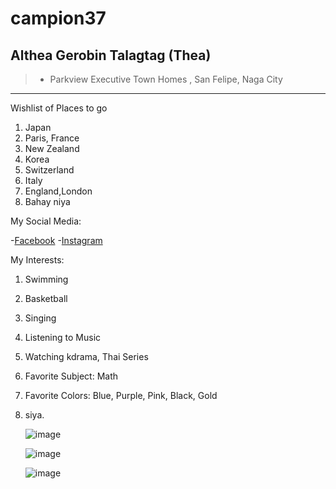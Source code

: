 # campion37
## Althea Gerobin Talagtag (Thea)
>- Parkview Executive Town Homes , San Felipe, Naga City
---
Wishlist of Places to go
1. Japan
2. Paris, France
3. New Zealand
4. Korea
5. Switzerland
6. Italy
7. England,London
8. Bahay niya 

My Social Media:

-[Facebook](https://www.facebook.com/itztheaaa/)
-[Instagram](https://www.instagram.com/itztheaaa_/)

My Interests:
1. Swimming
2. Basketball
3. Singing
4. Listening to Music
5. Watching kdrama, Thai Series
6. Favorite Subject: Math
7. Favorite Colors: Blue, Purple, Pink, Black, Gold
8. siya.

   

   ![image](https://chat.google.com/u/0/api/get_attachment_url?url_type=FIFE_URL&content_type=image%2Fjpeg&attachment_token=AOo0EEUmdcTqiF4MBcFf%2FDbv1IXLgeP81yW3cUM1AJbGEIcyue6iytLTldIVcNhy5RJqkuQ8mkfPHhKukd252MF1uCrMoM4Tb5BTuFtijI9pHn%2FatKpfx9cHE%2FF1%2Fc%2BInvhd%2FnCzUFwMDzQY1P7kyGF5DuV6ghJq29uBcT4UCwMDlM0jTUCLDosykYdL%2FJVKkyDA6jpWJTxkuS7maoKCvX3Vyasexeb0mIdOca36PUPUSf4ye3YQNEsJeJWDnnjv%2FiTBZ44ObMvrxk87wWWe3jzw0JqxO3uJ7S3ep3cz7l7yqY%2B%2BQgOC5r7ZW9xe%2FTozls2PYBlJgkSdwR05Oi5WTpr0HxXzIUDH%2FQiuKDdCWSqxLBz1EUf8Fes5lcr%2B4ojrz1C4J%2FCX2vD3rrPFaB%2B%2B4WMduK2DFDjE30G%2B9Xsk7rE7wsrETTpD07uu5dhl%2B4ll9zgawr0mqcIePzcT83Uez0tFmdDBMn4xHQ1%2BdZy5%2BErfcMLqkReEGrrA79tx7WoAUutG8EVtZNhMybxEYnX6cTzIwo6oONqdXx5rKQebLVcijp9aIWoOJoURzlxX8bleHMSpjRN8a8Y1YXed4591roi3WM%2FgWIqLJqSI%2Bcn2dsYfzQ%3D%3D&sz=w512)

   ![image](https://chat.google.com/u/0/api/get_attachment_url?url_type=FIFE_URL&content_type=image%2Fjpeg&attachment_token=AOo0EEUO8aunnCa796Vltp%2FlmRkkD0sc6CbYxEbtXIk2ooGcAi0oaqKUbYpiqCdWBtBiTA%2B780U%2BGK3PrJFmEbDjpZEv9xgazK%2Fq1tYRqaIpJqCnsqmzaYAPnDJsRal7M%2B6gNaRXaqo%2BLAbGeQDZFMOqE2FLRT8c3Iul%2F7L03emd8mh8vaTg1hn0nL2wUhXdkRDtWBlOHDRp50ZQC4Ic1ndh7oHO9ZRFXUkjsfRy1s3Zg9DwISL1AYgDevfw2GdVsAKIcyLpuniEs4cZVM3DM8s4zxItgEUM1gVPVaWCoBqtnS09xs%2BPh7xiy4Ed%2FSA8JD3CykChl6GYOgcUKtITUMXW1FyqRzOZ3tnW0PTapLvtseZ2nlJW6wObqgatxSkEizx9HwFICZpoCPwbmlBH29ZiRcqup0z2L1eXUErTEQJvC%2BUmbqc2gXND%2FXoNd9hpOLUtaIE7CKdHH%2BNCJI2mKKOzs7a3YSODWfP6uZVDoIsPasNrFljVDlDqcjsQ%2B%2Bs5ctTnsb2qALBuyDxGKjj1kw0goyuQ6zhHww9IR7Q1ZKL82qkRGQaIJXDw4mQ0cSmkxS2ssjrrJ0DsMAoIKBv8HdY5XwWm6fK7uzObCsw7m1Dv8w%3D%3D&sz=w512)

   ![image](https://chat.google.com/u/0/api/get_attachment_url?url_type=FIFE_URL&content_type=image%2Fjpeg&attachment_token=AOo0EEW4%2BbI0DY%2BCjgR1yXqU59e9krmW2KfUmW48MC0gyN5yTxA9QGL0CGKLxVwzeRz2b5TrEeA7Av3Q83SyEbIo389zduXIbViGi6pSB6Z89L1Kb%2FQKCNUgZqhnw%2Fc%2B5rsXCp6RMjrvnw1zLzGDL3kAdtbS6at28BJp3YfIOVtsz1NkXQunRt8LmeKFbt6vWM2DDM7UELSByK%2F%2BzeDXWwecA7c%2BrNpslONzK8zdxHD%2BObdgqfA7j3wNllONTcGnhYaxlLAKEQ34nbkUbMNxjU6qtDYyshS7OqPsVpYhWP1hTTH5woWcZUZ5pynmK6JSmdex%2B4XlfXW6NCoev1NG3PSdpepTidqApLboC%2F7Yt8T3bsfqGXu6Jr7IpQq4xxq5aMayOG%2BHQ8tCfZgS%2FAL%2FomkjFyykAZxhAd5Pws1wy6laplJobX0vtCGWYQlz5nBCz8l4a5MNGJ6FhWtwvvfzZbdmdU2VT0kAJJZsPZdFom7ZliH7Mon9jkG7Ukz3VAAEE96oAiRJp6imLgMYyQogIcSFKmrao3aBF9dumBUvjO7IgfOZF44eXrONZPBBo1P5CYt24%2BMcgntIj44a1f3Ye5N3a0ilsQhSJSwGeBjowzsVwQ%3D%3D&sz=w512)
